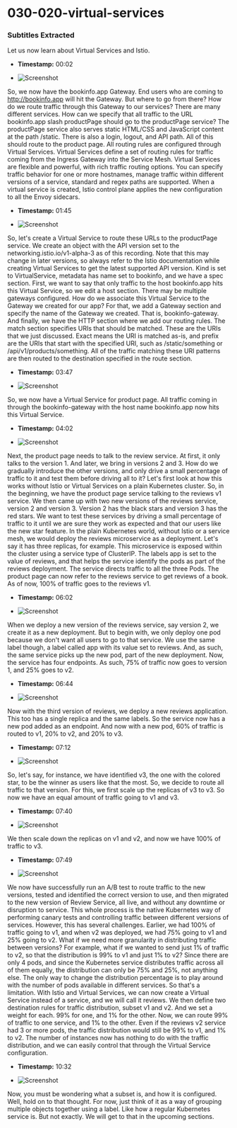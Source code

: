# 030-020-virtual-services



### Subtitles Extracted
Let us now learn about Virtual Services and Istio.

- **Timestamp:** 00:02

- ![Screenshot](00_02_505.png)


 So, we now have the bookinfo.app Gateway. End users who are coming to http://bookinfo.app will hit the Gateway. But where to go from there? How do we route traffic through this Gateway to our services? There are many different services. How can we specify that all traffic to the URL bookinfo.app slash productPage should go to the productPage service? The productPage service also serves static HTML/CSS and JavaScript content at the path /static. There is also a login, logout, and API path. All of this should route to the product page. All routing rules are configured through Virtual Services. Virtual Services define a set of routing rules for traffic coming from the Ingress Gateway into the Service Mesh. Virtual Services are flexible and powerful, with rich traffic routing options. You can specify traffic behavior for one or more hostnames, manage traffic within different versions of a service, standard and regex paths are supported. When a virtual service is created, Istio control plane applies the new configuration to all the Envoy sidecars.

- **Timestamp:** 01:45

- ![Screenshot](01_45_240.png)


 So, let's create a Virtual Service to route these URLs to the productPage service. We create an object with the API version set to the networking.istio.io/v1-alpha-3 as of this recording. Note that this may change in later versions, so always refer to the Istio documentation while creating Virtual Services to get the latest supported API version. Kind is set to VirtualService, metadata has name set to bookinfo, and we have a spec section. First, we want to say that only traffic to the host bookinfo.app hits this Virtual Service, so we edit a host section. There may be multiple gateways configured. How do we associate this Virtual Service to the Gateway we created for our app? For that, we add a Gateway section and specify the name of the Gateway we created. That is, bookinfo-gateway. And finally, we have the HTTP section where we add our routing rules. The match section specifies URIs that should be matched. These are the URIs that we just discussed. Exact means the URI is matched as-is, and prefix are the URIs that start with the specified URI, such as /static/something or /api/v1/products/something. All of the traffic matching these URI patterns are then routed to the destination specified in the route section.

- **Timestamp:** 03:47

- ![Screenshot](03_47_216.png)


 So, we now have a Virtual Service for product page. All traffic coming in through the bookinfo-gateway with the host name bookinfo.app now hits this Virtual Service.

- **Timestamp:** 04:02

- ![Screenshot](04_02_714.png)


 Next, the product page needs to talk to the review service. At first, it only talks to the version 1. And later, we bring in versions 2 and 3. How do we gradually introduce the other versions, and only drive a small percentage of traffic to it and test them before driving all to it? Let's first look at how this works without Istio or Virtual Services on a plain Kubernetes cluster. So, in the beginning, we have the product page service talking to the reviews v1 service. We then came up with two new versions of the reviews service, version 2 and version 3. Version 2 has the black stars and version 3 has the red stars. We want to test these services by driving a small percentage of traffic to it until we are sure they work as expected and that our users like the new star feature. In the plain Kubernetes world, without Istio or a service mesh, we would deploy the reviews microservice as a deployment. Let's say it has three replicas, for example. This microservice is exposed within the cluster using a service type of ClusterIP. The labels app is set to the value of reviews, and that helps the service identify the pods as part of the reviews deployment. The service directs traffic to all the three Pods. The product page can now refer to the reviews service to get reviews of a book. As of now, 100% of traffic goes to the reviews v1.

- **Timestamp:** 06:02

- ![Screenshot](06_02_223.png)


 When we deploy a new version of the reviews service, say version 2, we create it as a new deployment. But to begin with, we only deploy one pod because we don't want all users to go to that service. We use the same label though, a label called app with its value set to reviews. And, as such, the same service picks up the new pod, part of the new deployment. Now, the service has four endpoints. As such, 75% of traffic now goes to version 1, and 25% goes to v2.

- **Timestamp:** 06:44

- ![Screenshot](06_44_132.png)


 Now with the third version of reviews, we deploy a new reviews application. This too has a single replica and the same labels. So the service now has a new pod added as an endpoint. And now with a new pod, 60% of traffic is routed to v1, 20% to v2, and 20% to v3.

- **Timestamp:** 07:12

- ![Screenshot](07_12_995.png)


 So, let's say, for instance, we have identified v3, the one with the colored star, to be the winner as users like that the most. So, we decide to route all traffic to that version. For this, we first scale up the replicas of v3 to v3. So now we have an equal amount of traffic going to v1 and v3.

- **Timestamp:** 07:40

- ![Screenshot](07_40_274.png)


 We then scale down the replicas on v1 and v2, and now we have 100% of traffic to v3.

- **Timestamp:** 07:49

- ![Screenshot](07_49_606.png)


 We now have successfully run an A/B test to route traffic to the new versions, tested and identified the correct version to use, and then migrated to the new version of Review Service, all live, and without any downtime or disruption to service. This whole process is the native Kubernetes way of performing canary tests and controlling traffic between different versions of services. However, this has several challenges. Earlier, we had 100% of traffic going to v1, and when v2 was deployed, we had 75% going to v1 and 25% going to v2. What if we need more granularity in distributing traffic between versions? For example, what if we wanted to send just 1% of traffic to v2, so that the distribution is 99% to v1 and just 1% to v2? Since there are only 4 pods, and since the Kubernetes service distributes traffic across all of them equally, the distribution can only be 75% and 25%, not anything else. The only way to change the distribution percentage is to play around with the number of pods available in different services. So that's a limitation. With Istio and Virtual Services, we can now create a Virtual Service instead of a service, and we will call it reviews. We then define two destination rules for traffic distribution, subset v1 and v2. And we set a weight for each. 99% for one, and 1% for the other. Now, we can route 99% of traffic to one service, and 1% to the other. Even if the reviews v2 service had 3 or more pods, the traffic distribution would still be 99% to v1, and 1% to v2. The number of instances now has nothing to do with the traffic distribution, and we can easily control that through the Virtual Service configuration.

- **Timestamp:** 10:32

- ![Screenshot](10_32_660.png)


 Now, you must be wondering what a subset is, and how it is configured. Well, hold on to that thought. For now, just think of it as a way of grouping multiple objects together using a label. Like how a regular Kubernetes service is. But not exactly. We will get to that in the upcoming sections.
